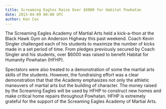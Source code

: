 ```yaml
---
title: Screaming Eagles Raise Over $6000 for Habitat Powhatan
date: 2013-04-09 00:00 UTC
author: Ken Cox
---
```


The Screaming Eagles Academy of Martial Arts held a kick-a-thon at the Black Hawk Gym on Anderson Highway this past weekend.  Coach Kevin Singler challenged each of his students to maximize the number of kicks made in a set period of time.  From pledges previously secured by Coach Singler and his students, over $6000 was raised to benefit Habitat for Humanity Powhatan (HFHP).

Spectators were also treated to a demonstration of some the martial arts skills of the students. However, the fundraising effort was a clear demonstration that that the Academy emphasizes not only the athletic maneuvers of martial arts but the building of character.  The money raised by the Screaming Eagles will be used by HFHP to construct new homes and make critical home repairs throughout Powhatan.  HFHP is extremely grateful for the support of the Screaming Eagles Academy of Martial Arts.


